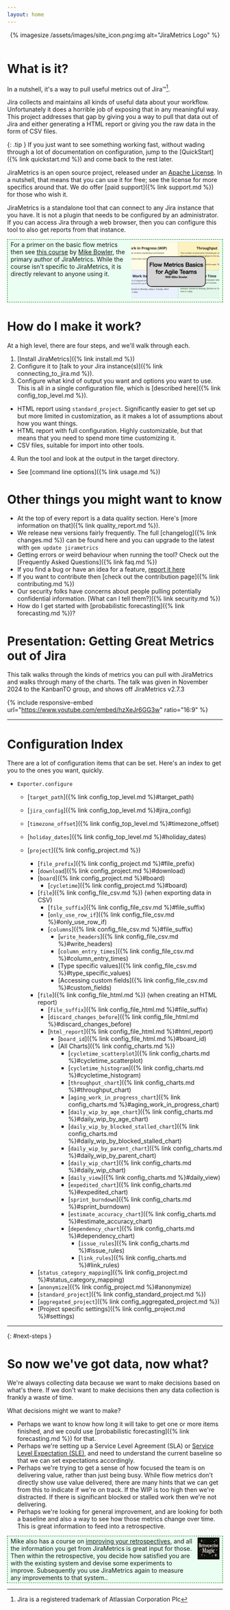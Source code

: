 ```yaml
---
layout: home
---
```

<div style="text-align: center; padding-bottom: 1em;">
	{% imagesize /assets/images/site_icon.png:img alt="JiraMetrics Logo" %}
</div>

# What is it?

In a nutshell, it's a way to pull useful metrics out of Jira&trade;[^jira].

Jira collects and maintains all kinds of useful data about your workflow. Unfortunately it does a horrible job of exposing that in any meaningful way. This project addresses that gap by giving you a way to pull that data out of Jira and either generating a HTML report or giving you the raw data in the form of CSV files.

{: .tip }
If you just want to see something working fast, without wading through a lot of documentation on configuration, jump to the [QuickStart]({% link quickstart.md %}) and come back to the rest later.

JiraMetrics is an open source project, released under an [Apache License](https://github.com/mikebowler/jirametrics/blob/main/LICENSE). In a nutshell, that means that you can use it for free; see the license for more specifics around that. We do offer [paid support]({% link support.md %}) for those who wish it.

JiraMetrics is a standalone tool that can connect to any Jira instance that you have. It is not a plugin that needs to be configured by an administrator. If you can access Jira through a web browser, then you can configure this tool to also get reports from that instance.

<div style="display: flex; border: 1px dashed green; background: #EAFFF1; padding: 0.2em 0.5em; gap: 0.5em; margin-bottom: 0.5em;">
  <div>
    For a primer on the basic flow metrics then see <a href="https://funnel.gargoylesoftware.com/flow-metrics-basics">this course</a> by <a href="https://mikebowler.ca">Mike Bowler</a>, the primary author of JiraMetrics. While the course isn't specific to JiraMetrics, it is directly relevant to anyone using it.
  </div>
  <div>
    <a href="https://funnel.gargoylesoftware.com/flow-metrics-basics"><img src="/assets/images/flow_metrics_basics_cover.png" /></a>
  </div>
</div>

# How do I make it work?

At a high level, there are four steps, and we'll walk through each.

1. [Install JiraMetrics]({% link install.md %})
2. Configure it to [talk to your Jira instance(s)]({% link connecting_to_jira.md %}).
3. Configure what kind of output you want and options you want to use. This is all in a single configuration file, which is [described here]({% link config_top_level.md %}).
  * HTML report using `standard_project`. Significantly easier to get set up but more limited in customization, as it makes a lot of assumptions about how you want things.
  * HTML report with full configuration. Highly customizable, but that means that you need to spend more time customizing it.
  * CSV files, suitable for import into other tools.
4. Run the tool and look at the output in the target directory.
  * See [command line options]({% link usage.md %})

# Other things you might want to know

* At the top of every report is a data quality section. Here's [more information on that]({% link quality_report.md %}).
* We release new versions fairly frequently. The full [changelog]({% link changes.md %}) can be found here and you can upgrade to the latest with `gem update jirametrics`
* Getting errors or weird behaviour when running the tool? Check out the [Frequently Asked Questions]({% link faq.md %})
* If you find a bug or have an idea for a feature, [report it here](https://github.com/mikebowler/jirametrics/issues)
* If you want to contribute then [check out the contribution page]({% link contributing.md %})
* Our security folks have concerns about people pulling potentially confidential information. [What can I tell them?]({% link security.md %})
* How do I get started with [probabilistic forecasting]({% link forecasting.md %})?

# Presentation: Getting Great Metrics out of Jira

This talk walks through the kinds of metrics you can pull with JiraMetrics and walks through many of the charts. The talk was given in November 2024 to the KanbanTO group, and shows off JiraMetrics v2.7.3

{% include responsive-embed url="https://www.youtube.com/embed/hzXeJr6GG3w" ratio="16:9" %}

----

# Configuration Index

There are a lot of configuration items that can be set. Here's an index to get you to the ones you want, quickly.

* `Exporter.configure`
  * [`target_path`]({% link config_top_level.md %}#target_path)
  * [`jira_config`]({% link config_top_level.md %}#jira_config)
  * [`timezone_offset`]({% link config_top_level.md %}#timezone_offset)
  * [`holiday_dates`]({% link config_top_level.md %}#holiday_dates)

  * [`project`]({% link config_project.md %})
    * [`file_prefix`]({% link config_project.md %}#file_prefix)
    * [`download`]({% link config_project.md %}#download)
    * [`board`]({% link config_project.md %}#board)
      * [`cycletime`]({% link config_project.md %}#board)
    * [`file`]({% link config_file_csv.md %}) (when exporting data in CSV)
      * [`file_suffix`]({% link config_file_csv.md %}#file_suffix)
      * [`only_use_row_if`]({% link config_file_csv.md %}#only_use_row_if)
      * [`columns`]({% link config_file_csv.md %}#file_suffix)
        * [`write_headers`]({% link config_file_csv.md %}#write_headers)
        * [`column_entry_times`]({% link config_file_csv.md %}#column_entry_times)
        * [Type specific values]({% link config_file_csv.md %}#type_specific_values)
        * [Accessing custom fields]({% link config_file_csv.md %}#custom_fields)
    * [`file`]({% link config_file_html.md %}) (when creating an HTML report)
      * [`file_suffix`]({% link config_file_html.md %}#file_suffix)
      * [`discard_changes_before`]({% link config_file_html.md %}#discard_changes_before)
      * [`html_report`]({% link config_file_html.md %}#html_report)
        * [`board_id`]({% link config_file_html.md %}#board_id)
        * [All Charts]({% link config_charts.md %})
          * [`cycletime_scatterplot`]({% link config_charts.md %}#cycletime_scatterplot)
          * [`cycletime_histogram`]({% link config_charts.md %}#cycletime_histogram)
          * [`throughput_chart`]({% link config_charts.md %}#throughput_chart)
          * [`aging_work_in_progress_chart`]({% link config_charts.md %}#aging_work_in_progress_chart)
          * [`daily_wip_by_age_chart`]({% link config_charts.md %}#daily_wip_by_age_chart)
          * [`daily_wip_by_blocked_stalled_chart`]({% link config_charts.md %}#daily_wip_by_blocked_stalled_chart)
          * [`daily_wip_by_parent_chart`]({% link config_charts.md %}#daily_wip_by_parent_chart)
          * [`daily_wip_chart`]({% link config_charts.md %}#daily_wip_chart)
          * [`daily_view`]({% link config_charts.md %}#daily_view)
          * [`expedited_chart`]({% link config_charts.md %}#expedited_chart)
          * [`sprint_burndown`]({% link config_charts.md %}#sprint_burndown)
          * [`estimate_accuracy_chart`]({% link config_charts.md %}#estimate_accuracy_chart)
          * [`dependency_chart`]({% link config_charts.md %}#dependency_chart)
            * [`issue_rules`]({% link config_charts.md %}#issue_rules)
            * [`link_rules`]({% link config_charts.md %}#link_rules)
    * [`status_category_mapping`]({% link config_project.md %}#status_category_mapping)
    * [`anonymize`]({% link config_project.md %}#anonymize)
    * [`standard_project`]({% link config_standard_project.md %})
    * [`aggregated_project`]({% link config_aggregated_project.md %})
    * [Project specific settings]({% link config_project.md %}#settings)

----

{: #next-steps }
# So now we've got data, now what?

We're always collecting data because we want to make decisions based on what's there. If we don't want to make decisions then any data collection is frankly a waste of time.

What decisions might we want to make?

* Perhaps we want to know how long it will take to get one or more items finished, and we could use [probabilistic forecasting]({% link forecasting.md %}) for that.
* Perhaps we're setting up a Service Level Agreement (SLA) or [Service Level Expectation (SLE)](https://improvingflow.com/2023/06/18/service-level-expectation.html), and need to understand the current baseline so that we can set expectations accordingly.
* Perhaps we're trying to get a sense of how focused the team is on delivering value, rather than just being busy. While flow metrics don't directly show use value delivered, there are many hints that we can get from this to indicate if we're on track. If the WIP is too high then we're distracted. If there is significant blocked or stalled work then we're not delivering.
* Perhaps we're looking for general improvement, and are looking for both a baseline and also a way to see how those metrics change over time. This is great information to feed into a retrospective.

<div style="display: flex; border: 1px dashed green; background: #EAFFF1; padding: 0.2em 0.5em; gap: 0.5em; margin-bottom: 0.5em;">
  <div>
    Mike also has a course on <a href="https://gargoylesoftware.com/retrospective-magic">improving your retrospectives</a>, and all the information you get from JiraMetrics is great input for those. Then within the retrospective, you decide how satisfied you are with the existing system and devise some experiments to improve. Subsequently you use JiraMetrics again to measure any improvements to that system..
  </div>
  <div>
    <a href="https://gargoylesoftware.com/retrospective-magic"><img src="/assets/images/retrospective_magic_cover.jpeg" /></a>
  </div>
</div>

[^jira]: Jira is a registered trademark of Atlassian Corporation Plc